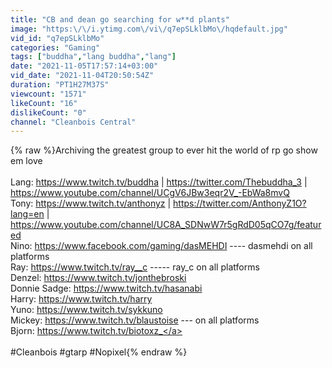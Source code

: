 ```yaml
---
title: "CB and dean go searching for w**d plants"
image: "https:\/\/i.ytimg.com\/vi\/q7epSLklbMo\/hqdefault.jpg"
vid_id: "q7epSLklbMo"
categories: "Gaming"
tags: ["buddha","lang buddha","lang"]
date: "2021-11-05T17:57:14+03:00"
vid_date: "2021-11-04T20:50:54Z"
duration: "PT1H27M37S"
viewcount: "1571"
likeCount: "16"
dislikeCount: "0"
channel: "Cleanbois Central"
---
```

{% raw %}Archiving the greatest group to ever hit the world of rp go show em love  <br /><br />Lang: <a rel="nofollow" target="blank" href="https://www.twitch.tv/buddha">https://www.twitch.tv/buddha</a> | <a rel="nofollow" target="blank" href="https://twitter.com/Thebuddha_3">https://twitter.com/Thebuddha_3</a> | <a rel="nofollow" target="blank" href="https://www.youtube.com/channel/UCgV6JBw3eqr2V_-EbWa8mvQ">https://www.youtube.com/channel/UCgV6JBw3eqr2V_-EbWa8mvQ</a><br />Tony: <a rel="nofollow" target="blank" href="https://www.twitch.tv/anthonyz">https://www.twitch.tv/anthonyz</a> | <a rel="nofollow" target="blank" href="https://twitter.com/AnthonyZ1O?lang=en">https://twitter.com/AnthonyZ1O?lang=en</a> | <a rel="nofollow" target="blank" href="https://www.youtube.com/channel/UC8A_SDNwW7r5gRdD05qCO7g/featured">https://www.youtube.com/channel/UC8A_SDNwW7r5gRdD05qCO7g/featured</a><br />Nino: <a rel="nofollow" target="blank" href="https://www.facebook.com/gaming/dasMEHDI">https://www.facebook.com/gaming/dasMEHDI</a> ---- dasmehdi on all platforms<br />Ray: <a rel="nofollow" target="blank" href="https://www.twitch.tv/ray__c">https://www.twitch.tv/ray__c</a> ----- ray_c on all platforms <br />Denzel: <a rel="nofollow" target="blank" href="https://www.twitch.tv/jonthebroski">https://www.twitch.tv/jonthebroski</a> <br />Donnie Sadge: <a rel="nofollow" target="blank" href="https://www.twitch.tv/hasanabi">https://www.twitch.tv/hasanabi</a><br />Harry: <a rel="nofollow" target="blank" href="https://www.twitch.tv/harry">https://www.twitch.tv/harry</a><br />Yuno: <a rel="nofollow" target="blank" href="https://www.twitch.tv/sykkuno">https://www.twitch.tv/sykkuno</a><br />Mickey: <a rel="nofollow" target="blank" href="https://www.twitch.tv/blaustoise">https://www.twitch.tv/blaustoise</a> --- on all platforms <br />Bjorn: <a rel="nofollow" target="blank" href="https://www.twitch.tv/biotoxz_">https://www.twitch.tv/biotoxz_</a><br /><br />#Cleanbois #gtarp #Nopixel{% endraw %}
